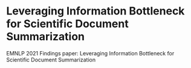 # Leveraging Information Bottleneck for Scientific Document Summarization
EMNLP 2021 Findings paper: Leveraging Information Bottleneck for Scientific Document Summarization
